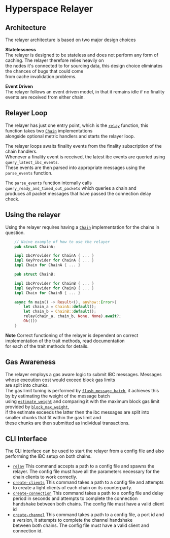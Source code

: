 # Hyperspace Relayer

## Architecture
The relayer architecture is based on two major design choices

**Statelessness**  
The relayer is designed to be stateless and does not perform any form of caching. The relayer therefore relies heavily on  
the nodes it's connected to for sourcing data, this design choice eliminates the chances of bugs that could come  
from cache invalidation problems.

**Event Driven**  
The relayer follows an event driven model, in that it remains idle if no finality events are received from either chain.

## Relayer Loop

The relayer has just one entry point, which is the [`relay`]() function, this function takes two [`Chain`]() implementations  
alongside optional metric handlers and starts the relayer loop.  

The relayer loops awaits finality events from the finality subscription of the chain handlers.  
Whenever a finality event is received, the latest ibc events are queried using `query_latest_ibc_events`.  
These events are then parsed into appropriate messages using the `parse_events` function.  

The `parse_events` function internally calls `query_ready_and_timed_out_packets` which queries a chain and  
produces all packet messages that have passed the connection delay check.


## Using the relayer

Using the relayer requires having a [`Chain`](/hyperspace/primitives/src/lib.rs#L346) implementation for the chains in question.

```rust
    // Naive example of how to use the relayer
    pub struct ChainA;

    impl IbcProvider for ChainA { ... }
    impl KeyProvider for ChainA { ... }
    impl Chain for ChainA { ... }

    pub struct ChainB;

    impl IbcProvider for ChainB { ... }
    impl KeyProvider for ChainB { ... }
    impl Chain for ChainB { ... }

    async fn main() -> Result<(), anyhow::Error>{
        let chain_a = ChainA::default();
        let chain_b = ChainB::default();
        relay(chain_a, chain_b, None, None).await?;
        Ok(())
    }
```
**Note** Correct functioning of the relayer is dependent on correct implementation of the trait methods, read documentation  
for each of the trait methods for details.

## Gas Awareness

The relayer employs a gas aware logic to submit IBC messages. Messages whose execution cost would exceed block gas limits  
are split into chunks.  
The gas limit tuning is performed by [`flush_message_batch`](/hyperspace/core/src/queue.rs#L6), it achieves this by by estimating the weight of the message batch  
using [`estimate_weight`](/hyperspace/primitives/src/lib.rs#L354) and comparing it with the maximum block gas limit provided by [`block_max_weight`](/hyperspace/primitives/src/lib.rs#L351),  
if the estimate exceeds the latter then the ibc messages are split into smaller chunks that fit within the gas limit and  
these chunks are then submitted as individual transactions.  


## CLI Interface

The CLI interface can be used to start the relayer from a config file and also performing the IBC setup on both chains.

- [`relay`](/hyperspace/core/src/command.rs#L24) 
  This command accepts a path to a config file and spawns the relayer.
  The config file must have all the parameters necessary for the chain clients to work correctly.
- [`create-clients`](/hyperspace/core/src/command.rs#L26)
  This command takes a path to a config file and attempts to create a light clients of each chain on its counterparty.
- [`create-connection`](/hyperspace/core/src/command.rs#L28)
  This command takes a path to a config file and delay period in seconds and attempts to complete the connection  
  handshake between both chains.
  The config file must have a valid client id
- [`create-channel`](/hyperspace/core/src/command.rs#L30)
  This command takes a path to a config file, a port id and a version, it attempts to complete the channel handshake  
  between both chains.
  The config file must have a valid client and connection id.
    
  
